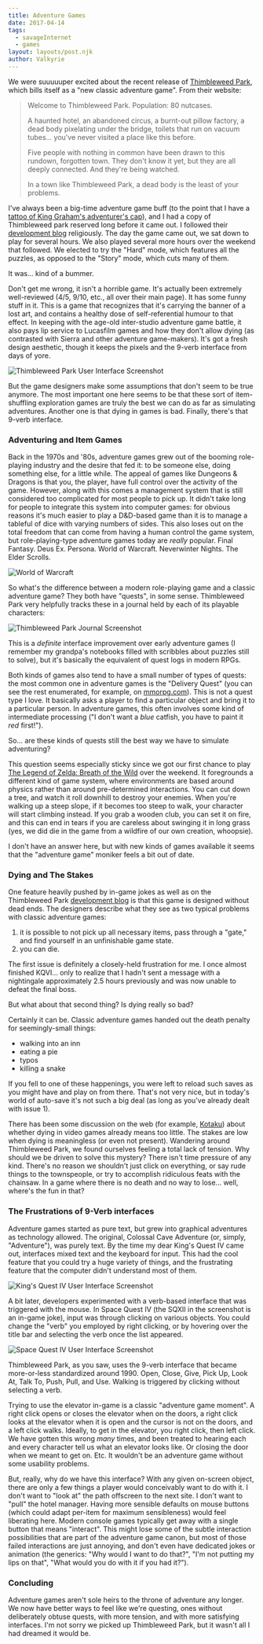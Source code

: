 ```yaml
---
title: Adventure Games
date: 2017-04-14
tags:
  - savageInternet
  - games
layout: layouts/post.njk
author: Valkyrie
---
```


We were suuuuuper excited about the recent release of [Thimbleweed Park](https://thimbleweedpark.com/), which bills itself as a "new classic adventure game". From their website:

> Welcome to Thimbleweed Park. Population: 80 nutcases.
>
> A haunted hotel, an abandoned circus, a burnt-out pillow factory, a dead body pixelating under the bridge, toilets that run on vacuum tubes... you've never visited a place like this before.
>
> Five people with nothing in common have been drawn to this rundown, forgotten town. They don't know it yet, but they are all deeply connected. And they're being watched.
>
> In a town like Thimbleweed Park, a dead body is the least of your problems.

I've always been a big-time adventure game buff (to the point that I have a [tattoo of King Graham's adventurer's cap](https://www.facebook.com/valkyrie/posts/10105575236967289)), and I had a copy of Thimbleweed park reserved long before it came out. I followed their [development blog](https://blog.thimbleweedpark.com/) religiously. The day the game came out, we sat down to play for several hours. We also played several more hours over the weekend that followed. We elected to try the "Hard" mode, which features all the puzzles, as opposed to the "Story" mode, which cuts many of them.

It was... kind of a bummer.

Don't get me wrong, it isn't a horrible game. It's actually been extremely well-reviewed (4/5, 9/10, etc., all over their main page). It has some funny stuff in it. This is a game that recognizes that it's carrying the banner of a lost art, and contains a healthy dose of self-referential humour to that effect. In keeping with the age-old inter-studio adventure game battle, it also pays lip service to Lucasfilm games and how they don't allow dying (as contrasted with Sierra and other adventure game-makers). It's got a fresh design aesthetic, though it keeps the pixels and the 9-verb interface from days of yore.

![Thimbleweed Park User Interface Screenshot](/img/savageinternet/thimbleweed-ui.png "Thimbleweed Park User Interface Screenshot")

But the game designers make some assumptions that don't seem to be true anymore. The most important one here seems to be that these sort of item-shuffling exploration games are truly the best we can do as far as simulating adventures. Another one is that dying in games is bad. Finally, there's that 9-verb interface.

### Adventuring and Item Games

Back in the 1970s and '80s, adventure games grew out of the booming role-playing industry and the desire that fed it: to be someone else, doing something else, for a little while. The appeal of games like Dungeons & Dragons is that you, the player, have full control over the activity of the game. However, along with this comes a management system that is still considered too complicated for most people to pick up. It didn't take long for people to integrate this system into computer games: for obvious reasons it's much easier to play a D&D-based game than it is to manage a tableful of dice with varying numbers of sides. This also loses out on the total freedom that can come from having a human control the game system, but role-playing-type adventure games today are *really* popular. Final Fantasy. Deus Ex. Persona. World of Warcraft. Neverwinter Nights. The Elder Scrolls.

![World of Warcraft](/img/savageinternet/wow.jpg "World of Warcraft Screenshot")

So what's the difference between a modern role-playing game and a classic adventure game? They both have "quests", in some sense. Thimbleweed Park very helpfully tracks these in a journal held by each of its playable characters:

![Thimbleweed Park Journal Screenshot](/img/savageinternet/thimbleweed-journal.png "Thimbleweed Park Journal Screenshot")

This is a *definite* interface improvement over early adventure games (I remember my grandpa's notebooks filled with scribbles about puzzles still to solve), but it's basically the equivalent of quest logs in modern RPGs.

Both kinds of games also tend to have a small number of types of quests: the most common one in adventure games is the "Delivery Quest" (you can see the rest enumerated, for example, on [mmorpg.com](http://www.mmorpg.com/blogs/UnSub/022009/3303_kill-10-fedex-princesses-the-10-basic-types-of-mmo-quests)). This is not a quest type I love. It basically asks a player to find a particular object and bring it to a particular person. In adventure games, this often involves some kind of intermediate processing ("I don't want a *blue* catfish, you have to paint it *red* first!").

So... are these kinds of quests still the best way we have to simulate adventuring?

This question seems especially sticky since we got our first chance to play [The Legend of Zelda: Breath of the Wild](http://www.zelda.com/breath-of-the-wild/) over the weekend. It foregrounds a different kind of game system, where environments are based around physics rather than around pre-determined interactions. You can cut down a tree, and watch it roll downhill to destroy your enemies. When you're walking up a steep slope, if it becomes too steep to walk, your character will start climbing instead. If you grab a wooden club, you can set it on fire, and this can end in tears if you are careless about swinging it in long grass (yes, we did die in the game from a wildfire of our own creation, whoopsie).

I don't have an answer here, but with new kinds of games available it seems that the "adventure game" moniker feels a bit out of date.

### Dying and The Stakes

One feature heavily pushed by in-game jokes as well as on the Thimbleweed Park [development blog](https://blog.thimbleweedpark.com/) is that this game is designed without dead ends. The designers describe what they see as two typical problems with classic adventure games:

1. it is possible to not pick up all necessary items, pass through a "gate," and find yourself in an unfinishable game state.
2. you can die.

The first issue is definitely a closely-held frustration for me. I once almost finished KQVI... only to realize that I hadn't sent a message with a nightingale approximately 2.5 hours previously and was now unable to defeat the final boss.

But what about that second thing? Is dying really so bad?

Certainly it can be. Classic adventure games handed out the death penalty for seemingly-small things:

* walking into an inn
* eating a pie
* typos
* killing a snake

If you fell to one of these happenings, you were left to reload such saves as you might have and play on from there. That's not very nice, but in today's world of auto-save it's not such a big deal (as long as you've already dealt with issue 1).

There has been some discussion on the web (for example, [Kotaku](http://kotaku.com/should-more-video-games-punish-players-for-dying-1595725498)) about whether dying in video games already means too little. The stakes are low when dying is meaningless (or even not present). Wandering around Thimbleweed Park, we found ourselves feeling a total lack of tension. Why should we be driven to solve this mystery? There isn't time pressure of any kind. There's no reason we shouldn't just click on everything, or say rude things to the townspeople, or try to accomplish ridiculous feats with the chainsaw. In a game where there is no death and no way to lose... well, where's the fun in that?

### The Frustrations of 9-Verb interfaces

Adventure games started as pure text, but grew into graphical adventures as technology allowed. The original, Colossal Cave Adventure (or, simply, "Adventure"), was purely text. By the time my dear King's Quest IV came out, interfaces mixed text and the keyboard for input. This had the cool feature that you could try a huge variety of things, and the frustrating feature that the computer didn't understand most of them.

![King's Quest IV User Interface Screenshot](/img/savageinternet/kqiv-text.jpg "King's Quest IV User Interface Screenshot")

A bit later, developers experimented with a verb-based interface that was triggered with the mouse. In Space Quest IV (the SQXII in the screenshot is an in-game joke), input was through clicking on various objects. You could change the "verb" you employed by right clicking, or by hovering over the title bar and selecting the verb once the list appeared.

![Space Quest IV User Interface Screenshot](/img/savageinternet/sqiv.jpg "Space Quest IV User Interface Screenshot")

Thimbleweed Park, as you saw, uses the 9-verb interface that became more-or-less standardized around 1990. Open, Close, Give, Pick Up, Look At, Talk To, Push, Pull, and Use. Walking is triggered by clicking without selecting a verb.

Trying to use the elevator in-game is a classic "adventure game moment". A right click opens or closes the elevator when on the doors, a right click looks at the elevator when it is open and the cursor is not on the doors, and a left click walks. Ideally, to get in the elevator, you right click, then left click. We have gotten this wrong *many* times, and been treated to hearing each and every character tell us what an elevator looks like. Or closing the door when we meant to get on. Etc. It wouldn't be an adventure game without some usability problems.

But, really, why do we have this interface? With any given on-screen object, there are only a few things a player would conceivably want to do with it. I don't want to "look at" the path offscreen to the next site. I don't want to "pull" the hotel manager. Having more sensible defaults on mouse buttons (which could adapt per-item for maximum sensibleness) would feel liberating here. Modern console games typically get away with a single button that means "interact". This might lose some of the subtle interaction possibilities that are part of the adventure game canon, but most of those failed interactions are just annoying, and don't even have dedicated jokes or animation (the generics: "Why would I want to do that?", "I'm not putting my lips on that", "What would you do with it if you had it?").

### Concluding

Adventure games aren't sole heirs to the throne of adventure any longer. We now have better ways to feel like we're questing, ones without deliberately obtuse quests, with more tension, and with more satisfying interfaces. I'm not sorry we picked up Thimbleweed Park, but it wasn't all I had dreamed it would be.
